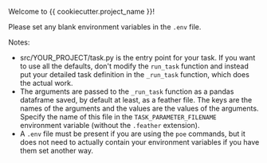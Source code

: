 Welcome to {{ cookiecutter.project_name }}!

Please set any blank environment variables in the `.env` file.

Notes:
  * src/YOUR_PROJECT/task.py is the entry point for your task. If you want to use all the defaults, don't modify the `run_task` function and instead put your detailed task definition in the `_run_task` function, which does the actual work.
  * The arguments are passed to the `_run_task` function as a pandas dataframe saved, by default at least, as a feather file. The keys are the names of the arguments and the values are the values of the arguments. Specify the name of this file in the `TASK_PARAMETER_FILENAME` environment variable (without the `.feather` extension).
  * A `.env` file must be present if you are using the `poe` commands, but it does not need to actually contain your environment variables if you have them set another way.
  